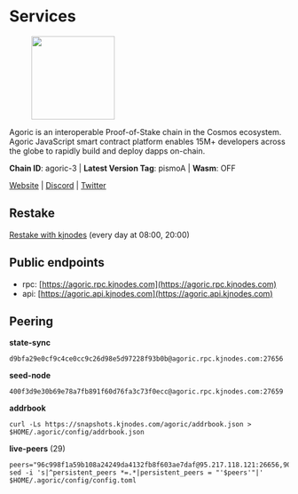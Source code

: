 # Services

<figure><img src="https://raw.githubusercontent.com/kj89/testnet_manuals/main/pingpub/logos/agoric.png" width="150" alt=""><figcaption></figcaption></figure>

Agoric is an interoperable Proof-of-Stake chain in the Cosmos ecosystem.  Agoric JavaScript smart contract platform enables 15M+ developers across the  globe to rapidly build and deploy dapps on-chain.

**Chain ID**: agoric-3 | **Latest Version Tag**: pismoA | **Wasm**: OFF

[Website](https://agoric.com) | [Discord](https://discord.com/invite/qDW8DRes4s) | [Twitter](https://twitter.com/agoric)

## Restake

[Restake with kjnodes](https://restake.app/agoric/agoricvaloper1ku5sm2twlsywdrp4wz3kfwgyrtqtp0lpr3nvk8) (every day at 08:00, 20:00)
## Public endpoints

* rpc: [https://agoric.rpc.kjnodes.com](https://agoric.rpc.kjnodes.com)
* api: [https://agoric.api.kjnodes.com](https://agoric.api.kjnodes.com)

## Peering

**state-sync**

```
d9bfa29e0cf9c4ce0cc9c26d98e5d97228f93b0b@agoric.rpc.kjnodes.com:27656
```

**seed-node**

```
400f3d9e30b69e78a7fb891f60d76fa3c73f0ecc@agoric.rpc.kjnodes.com:27659
```

**addrbook**
```
curl -Ls https://snapshots.kjnodes.com/agoric/addrbook.json > $HOME/.agoric/config/addrbook.json
```

**live-peers** (29)
```
peers="96c998f1a59b108a24249da4132fb8f603ae7daf@95.217.118.121:26656,90f39ace82550b0e3b0c63ac0435f1935baba725@65.109.35.50:20658,2aedd7163a8ee725507e461b13fb90c091ee1c42@128.0.51.32:26656,d03a9974f14ae380fdb7caf46ec71ce5278f0356@34.72.231.9:26656,d9bfa29e0cf9c4ce0cc9c26d98e5d97228f93b0b@65.109.88.38:27656,a38a30c1dd31f63be2befd40b82964b215c3c288@165.22.251.28:26656,0837c0dac0bb15e79e64207bb0fa5a9a6fa42ad4@178.62.116.62:26656,0f642db2770d4dd3e0d030b2f14f1365e40f3b38@185.146.148.101:26657,4eea1e0a22d8d2ade108fc5f8e07d6d6e711e909@65.108.10.138:26656,711f6f36a6ec3924b6d721de6adce604092e59f2@116.202.226.169:26656,0464c8dded70d01f5ab50a8d6047a6b27ddf2ccd@84.244.95.232:26656,f095bb53006ebddcbbf29c8df70dddcba6419e36@142.93.145.13:26656,3704274281d20dc09e7161d80a1e16bcb2de0fbf@185.216.33.154:26656,c38608dc31dcb336600abdb85e6ff040f47aea00@159.203.187.36:26060,f8ff12a774770fea36beadb303ccffc86863c6ec@65.109.69.59:14456,8c30ee29afc4b77cf98222edcc3fe823cf1e8306@195.201.106.244:26656,1312bbbd4ed1e58b9e4eb1d7788187a4607915e9@165.22.199.234:26060,e780b9c3b6f761efb7ba3bca74d3011f9bdf4bfd@139.59.8.48:26060,db14f5d2281c82b89ea32538eaa838cfcc0d9a7e@15.235.9.223:26656,d56af8cb0716909f9b804e7dec8c1d34ae4eed16@65.108.142.81:26676,ca4c3b9d0cf78d934a3b972c328db2e4a9a66c42@64.32.40.134:26656,e70955351f601ea5be9a9bf41032949a777f31b3@207.244.255.229:10003,c84170667fcf54024b24f05b2f9dd6608570ac8c@157.90.35.145:28656,5c711eed248cb6c798e031378f9b16745dc12840@45.79.70.11:26656,875f8b359148f0d2a4bb501f8ae8a0cd4560bff3@161.97.153.219:26656,1d4d7b77e79c2dad9e8586df4f30c7b550f5d49b@3.8.160.134:26656,e759de7a872eff293ab1316a0745eb5fdd5614f3@88.217.142.187:26656,3445f4b73fdc63a1bf78c638afb122f69cb0bd4a@157.90.208.234:26656,4cfac01c912d33f74cb7b66e8b7005aaae47fc2a@146.190.59.8:26060"
sed -i 's|^persistent_peers *=.*|persistent_peers = "'$peers'"|' $HOME/.agoric/config/config.toml
```
